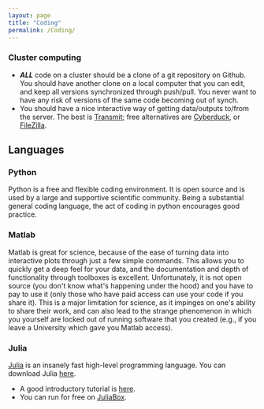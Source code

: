 ```yaml
---
layout: page
title: "Coding"
permalink: /Coding/
---
```


### Cluster computing
* ***ALL*** code on a cluster should be a clone of a git repository on Github.
  You should have another clone on a local computer that you can edit, and keep all versions synchronized through push/pull.
  You never want to have any risk of versions of the same code becoming out of synch.
* You should have a nice interactive way of getting data/outputs to/from the server.
  The best is [Transmit](https://panic.com/transmit/); free alternatives are [Cyberduck](https://cyberduck.io/), or [FileZilla](https://filezilla-project.org/).

## Languages

### Python
Python is a free and flexible coding environment.
It is open source and is used by a large and supportive scientific community.
Being a substantial general coding language, the act of coding in python encourages good practice.

### Matlab
Matlab is great for science, because of the ease of turning data into interactive plots through just a few simple commands.
This allows you to quickly get a deep feel for your data, and the documentation and depth of functionality through toolboxes is excellent.
Unfortunately, it is not open source (you don't know what's happening under the hood) and you have to pay to use it (only those who have paid access can use your code if you share it).
This is a major limitation for science, as it impinges on one's ability to share their work, and can also lead to the strange phenomenon in which you yourself are locked out of running software that you created (e.g., if you leave a University which gave you Matlab access).

### Julia
[Julia](https://github.com/JuliaLang/julia) is an insanely fast high-level programming language.
You can download Julia [here](https://julialang.org/downloads/).

* A good introductory tutorial is [here](https://intersectaustralia.github.io/training/JULIA101/index).
* You can run for free on [JuliaBox](https://www.juliabox.com/).
